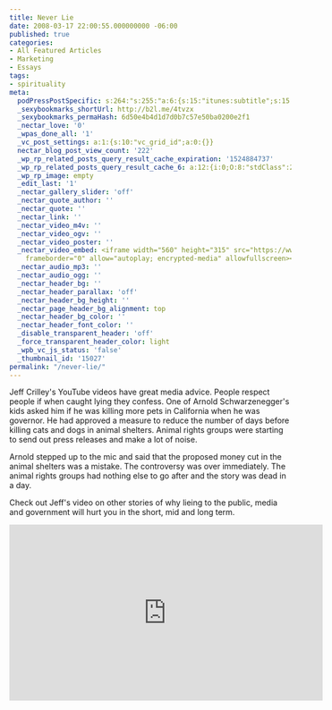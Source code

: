 ```yaml
---
title: Never Lie
date: 2008-03-17 22:00:55.000000000 -06:00
published: true
categories:
- All Featured Articles
- Marketing
- Essays
tags:
- spirituality
meta:
  podPressPostSpecific: s:264:"s:255:"a:6:{s:15:"itunes:subtitle";s:15:"##PostExcerpt##";s:14:"itunes:summary";s:15:"##PostExcerpt##";s:15:"itunes:keywords";s:17:"##WordPressCats##";s:13:"itunes:author";s:10:"##Global##";s:15:"itunes:explicit";s:7:"Default";s:12:"itunes:block";s:7:"Default";}";";
  _sexybookmarks_shortUrl: http://b2l.me/4tvzx
  _sexybookmarks_permaHash: 6d50e4b4d1d7d0b7c57e50ba0200e2f1
  _nectar_love: '0'
  _wpas_done_all: '1'
  _vc_post_settings: a:1:{s:10:"vc_grid_id";a:0:{}}
  nectar_blog_post_view_count: '222'
  _wp_rp_related_posts_query_result_cache_expiration: '1524884737'
  _wp_rp_related_posts_query_result_cache_6: a:12:{i:0;O:8:"stdClass":2:{s:7:"post_id";s:4:"1030";s:5:"score";s:17:"58.80535923229862";}i:1;O:8:"stdClass":2:{s:7:"post_id";s:4:"1233";s:5:"score";s:17:"43.59264661184394";}i:2;O:8:"stdClass":2:{s:7:"post_id";s:4:"8192";s:5:"score";s:17:"29.39993982540991";}i:3;O:8:"stdClass":2:{s:7:"post_id";s:3:"352";s:5:"score";s:18:"26.842462915612654";}i:4;O:8:"stdClass":2:{s:7:"post_id";s:3:"268";s:5:"score";s:18:"21.908686627055996";}i:5;O:8:"stdClass":2:{s:7:"post_id";s:4:"1255";s:5:"score";s:18:"21.086083728152385";}i:6;O:8:"stdClass":2:{s:7:"post_id";s:4:"2132";s:5:"score";s:18:"15.895122407563656";}i:7;O:8:"stdClass":2:{s:7:"post_id";s:4:"1209";s:5:"score";s:18:"15.895122407563656";}i:8;O:8:"stdClass":2:{s:7:"post_id";s:3:"240";s:5:"score";s:18:"15.895122407563656";}i:9;O:8:"stdClass":2:{s:7:"post_id";s:3:"154";s:5:"score";s:18:"15.524992321905225";}i:10;O:8:"stdClass":2:{s:7:"post_id";s:3:"699";s:5:"score";s:17:"13.83039660111683";}i:11;O:8:"stdClass":2:{s:7:"post_id";s:4:"4206";s:5:"score";s:17:"11.83333894089178";}}
  _wp_rp_image: empty
  _edit_last: '1'
  _nectar_gallery_slider: 'off'
  _nectar_quote_author: ''
  _nectar_quote: ''
  _nectar_link: ''
  _nectar_video_m4v: ''
  _nectar_video_ogv: ''
  _nectar_video_poster: ''
  _nectar_video_embed: <iframe width="560" height="315" src="https://www.youtube.com/embed/xwSwzb47mlU"
    frameborder="0" allow="autoplay; encrypted-media" allowfullscreen></iframe>
  _nectar_audio_mp3: ''
  _nectar_audio_ogg: ''
  _nectar_header_bg: ''
  _nectar_header_parallax: 'off'
  _nectar_header_bg_height: ''
  _nectar_page_header_bg_alignment: top
  _nectar_header_bg_color: ''
  _nectar_header_font_color: ''
  _disable_transparent_header: 'off'
  _force_transparent_header_color: light
  _wpb_vc_js_status: 'false'
  _thumbnail_id: '15027'
permalink: "/never-lie/"
---
```

<p>Jeff Crilley's YouTube videos have great media advice. People respect people if when caught lying they confess. One of Arnold Schwarzenegger's kids asked him if he was killing more pets in California when he was governor. He had approved a measure to reduce the number of days before killing cats and dogs in animal shelters. Animal rights groups were starting to send out press releases and make a lot of noise.</p>
<p>Arnold stepped up to the mic and said that the proposed money cut in the animal shelters was a mistake. The controversy was over immediately. The animal rights groups had nothing else to go after and the story was dead in a day.</p>
<p>Check out Jeff's video on other stories of why lieing to the public, media and government will hurt you in the short, mid and long term.</p>
<p><iframe width="560" height="315" src="https://www.youtube.com/embed/xwSwzb47mlU" frameborder="0" allow="autoplay; encrypted-media" allowfullscreen></iframe></p>
